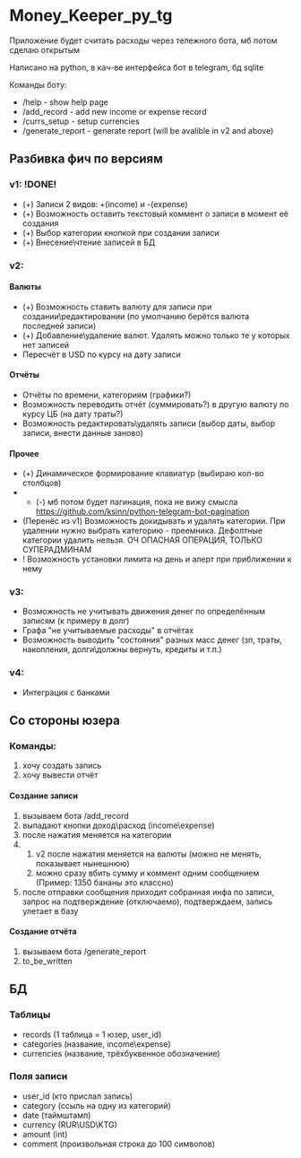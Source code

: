 # Money_Keeper_py_tg
Приложение будет считать расходы через тележного бота, мб потом сделаю открытым

Написано на python, в кач-ве интерфейса бот в telegram, бд sqlite

Команды боту:

* /help - show help page
* /add_record - add new income or expense record
* /currs_setup - setup currencies
* /generate_report - generate report (will be avalible in v2 and above)

## Разбивка фич по версиям
### v1: !DONE!
* (+) Записи 2 видов: +(income) и -(expense)
* (+) Возможность оставить текстовый коммент о записи в момент её создания
* (+) Выбор категории кнопкой при создании записи
* (+) Внесение\чтение записей в БД

### v2:
#### Валюты
* (+) Возможность ставить валюту для записи при создании\редактировании (по умолчанию берётся валюта последней записи)
* (+) Добавление\удаление валют. Удалять можно только те у которых нет записей
* Пересчёт в USD по курсу на дату записи
#### Отчёты
* Отчёты по времени, категориям (графики?)
* Возможность переводить отчёт (суммировать?) в другую валюту по курсу ЦБ (на дату траты?)
* Возможность редактировать\удалять записи (выбор даты, выбор записи, внести данные заново)
#### Прочее
* (+) Динамическое формирование клавиатур (выбираю кол-во столбцов)
* * (-) мб потом будет пагинация, пока не вижу смысла https://github.com/ksinn/python-telegram-bot-pagination
* (Перенёс из v1) Возможность докидывать и удалять категории. При удалении нужно выбрать категорию - преемника. Дефолтные категории удалить нельзя. ОЧ ОПАСНАЯ ОПЕРАЦИЯ, ТОЛЬКО СУПЕРАДМИНАМ
* ! Возможность установки лимита на день и алерт при приближении к нему

### v3:
* Возможность не учитывать движения денег по определённым записям (к примеру в долг)
* Графа "не учитываемые расходы" в отчётах
* Возможность выводить "состояния" разных масс денег (зп, траты, накопления, долги\должны вернуть, кредиты и т.п.)

### v4:
* Интеграция с банками

## Со стороны юзера

### Команды:
1. хочу создать запись
2. хочу вывести отчёт

#### Создание записи
1. вызываем бота /add_record
2. выпадают кнопки доход\расход (income\expense)
3. после нажатия меняется на категории
4.  1. v2 после нажатия меняется на валюты (можно не менять, показывает нынешнюю)
    2.  можно сразу вбить сумму и коммент одним сообщением (Пример: 1350 бананы это классно)
5. после отправки сообщения приходит собранная инфа по записи, запрос на подтверждение (отключаемо), подтверждаем, запись улетает в базу

#### Создание отчёта
1. вызываем бота /generate_report
2. to_be_written


## БД
### Таблицы
* records (1 таблица = 1 юзер, user_id)
* categories (название, income\expense)
* currencies (название, трёхбуквенное обозначение)

### Поля записи
* user_id (кто прислал запись)
* category (ссыль на одну из категорий)
* date (таймштамп)
* currency (RUR\USD\KTG)
* amount (int)
* comment (произвольная строка до 100 символов)